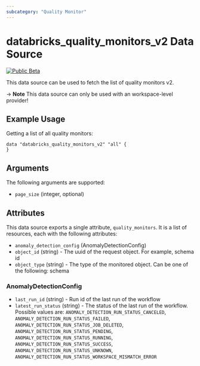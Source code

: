 ```yaml
---
subcategory: "Quality Monitor"
---
```

# databricks_quality_monitors_v2 Data Source
[![Public Beta](https://img.shields.io/badge/Release_Stage-Public_Beta-orange)](https://docs.databricks.com/aws/en/release-notes/release-types)

This data source can be used to fetch the list of quality monitors v2.

-> **Note** This data source can only be used with an workspace-level provider!

## Example Usage
Getting a list of all quality monitors:

```hcl
data "databricks_quality_monitors_v2" "all" {
}
```


## Arguments
The following arguments are supported:
* `page_size` (integer, optional)


## Attributes
This data source exports a single attribute, `quality_monitors`. It is a list of resources, each with the following attributes:
* `anomaly_detection_config` (AnomalyDetectionConfig)
* `object_id` (string) - The uuid of the request object. For example, schema id
* `object_type` (string) - The type of the monitored object. Can be one of the following: schema

### AnomalyDetectionConfig
* `last_run_id` (string) - Run id of the last run of the workflow
* `latest_run_status` (string) - The status of the last run of the workflow. Possible values are: `ANOMALY_DETECTION_RUN_STATUS_CANCELED`, `ANOMALY_DETECTION_RUN_STATUS_FAILED`, `ANOMALY_DETECTION_RUN_STATUS_JOB_DELETED`, `ANOMALY_DETECTION_RUN_STATUS_PENDING`, `ANOMALY_DETECTION_RUN_STATUS_RUNNING`, `ANOMALY_DETECTION_RUN_STATUS_SUCCESS`, `ANOMALY_DETECTION_RUN_STATUS_UNKNOWN`, `ANOMALY_DETECTION_RUN_STATUS_WORKSPACE_MISMATCH_ERROR`
